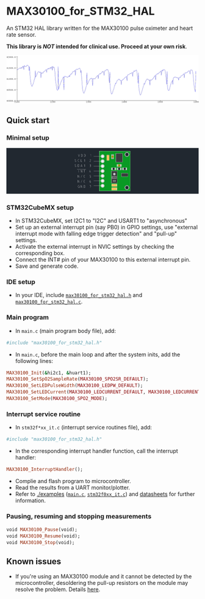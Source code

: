 # MAX30100_for_STM32_HAL
An STM32 HAL library written for the MAX30100 pulse oximeter and heart rate sensor. 

**This library is ***NOT*** intended for clinical use. Proceed at your own risk**.

![Data read from MAX30100](./examples/images/example_heart_rate.bmp)

## Quick start
### Minimal setup
![Setup of MAX30100](./examples/images/minimal_connections.bmp)
<!--[](#known-issues)-->

### STM32CubeMX setup
* In STM32CubeMX, set I2C1 to "I2C" and USART1 to "asynchronous"
* Set up an external interrupt pin (say PB0) in GPIO settings, use "external interrupt mode with falling edge trigger detection" and "pull-up" settings.
* Activate the external interrupt in NVIC settings by checking the corresponding box.
* Connect the INT# pin of your MAX30100 to this external interrupt pin.
* Save and generate code.

### IDE setup
* In your IDE, include [`max30100_for_stm32_hal.h`](./max30100_for_stm32_hal.h) and [`max30100_for_stm32_hal.c`](./max30100_for_stm32_hal.c).

### Main program
* In `main.c` (main program body file), add:
```ruby
#include "max30100_for_stm32_hal.h"
```
* In `main.c`, before the main loop and after the system inits, add the following lines:
 ```ruby
MAX30100_Init(&hi2c1, &huart1);
MAX30100_SetSpO2SampleRate(MAX30100_SPO2SR_DEFAULT);
MAX30100_SetLEDPulseWidth(MAX30100_LEDPW_DEFAULT);
MAX30100_SetLEDCurrent(MAX30100_LEDCURRENT_DEFAULT, MAX30100_LEDCURRENT_DEFAULT);
MAX30100_SetMode(MAX30100_SPO2_MODE);
 ```
 ### Interrupt service routine
* In `stm32f*xx_it.c` (interrupt service routines file), add:
```ruby
#include "max30100_for_stm32_hal.h"
```
* In the corresponding interrupt handler function, call the interrupt handler:
```ruby
MAX30100_InterruptHandler();
```
* Complie and flash program to microcontroller.
* Read the results from a UART monitor/plotter.
* Refer to [./examples](./examples) ([`main.c`](./examples/main.c), [`stm32f0xx_it.c`](./examples/stm32f0xx_it.c)) and [datasheets](https://www.maximintegrated.com/en/products/sensors/MAX30100.html) for further information.

### Pausing, resuming and stopping measurements
```ruby
void MAX30100_Pause(void);
void MAX30100_Resume(void);
void MAX30100_Stop(void);
```

## Known issues
* If you're using an MAX30100 module and it cannot be detected by the microcontroller, desoldering the pull-up resistors on the module may resolve the problem. Details [here](https://www.teachmemicro.com/max30100-arduino-heart-rate-sensor/).
